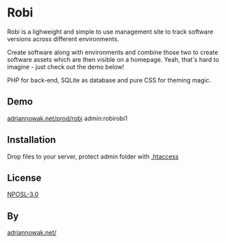 # Robi

Robi is a lighweight and simple to use management site to track software versions across different environments.

Create software along with environments and combine those two to create software assets which are then visible on a homepage. Yeah, that's hard to imagine - just check out the demo below! 

PHP for back-end, SQLite as database and pure CSS for theming magic.

## Demo

[adriannowak.net/prod/robi](https://www.adriannowak.net/prod/robi/)
admin:robirobi1
## Installation

Drop files to your server, protect admin folder with [.htaccess](https://www.opentechguides.com/how-to/article/apache/115/htaccess-file-dir-security.html)

## License
[NPOSL-3.0](https://opensource.org/licenses/NPOSL-3.0)

## By
[adriannowak.net/](https://www.adriannowak.net/)
